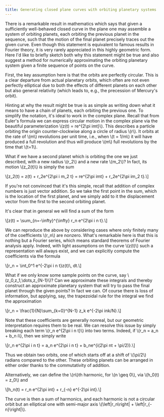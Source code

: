 ```yaml
---
title: Generating closed plane curves with orbiting planetary systems
---
```


There is a remarkable result in mathematics which says that given a sufficiently well-behaved closed curve in the plane one may assemble a system of orbiting planets, each orbiting the previous planet in the sequence, such that the motion of the final planet precisely traces out the given curve. Even though this statement is equivalent to famous results in Fourier theory, it is very rarely appreciated in this highly geometric form. Here I'd like to briefly sketch both why this statement might be true and also suggest a method for numerically approximating the orbiting planetary system given a finite sequence of points on the curve.

First, the key assumption here is that the orbits are perfectly circular. This is a clear departure from actual planetary orbits, which often are not even perfectly elliptical due to both the effects of different planets on each other but also general relativity (which leads to, e.g., the precession of Mercury's orbit).

Hinting at why the result might be true is as simple as writing down what it means to have a chain of planets, each orbiting the previous one. To simplify the notation, it's ideal to work in the complex plane. Recall that from Euler's formula we can express circular motion in the complex plane via the beautiful parameterization \\(z(t) = re^{2\\pi imt}\\). This describes a particle orbiting the origin counter-clockwise along a circle of radius \\(r\\). It orbits at the rate of \\(m\\) revolutions per unit time, i.e., when \\(t = 1/m\\) it will have produced a full revolution and thus will produce \\(m\\) full revolutions by the time that \\(t=1\\).

What if we have a second planet which is orbiting the one we just described, with a new radius \\(r_2\\) and a new rate \\(m_2\\)? In fact, its motion \\(z_2(t)\\) is simply the sum

\\[z_2(t) = z(t) + r_2e^{2\\pi i m_2 t} = re^{2\\pi imt} + r_2e^{2\\pi im_2 t}.\\]

If you're not convinced that it's this simple, recall that addition of complex numbers is just vector addition. So we take the first point in the sum, which is the location of the first planet, and we simply add to it the displacement vector from the first to the second orbiting planet.

It's clear that in general we will find a sum of the form

\\[z(t) = \\sum_{n=-\\infty}^{\\infty} r_n e^{2\\pi i n t}.\\]

We can reproduce the above by considering cases where only finitely many of the coefficients \\(r_n\\) are nonzero. What's remarkable here is that this is nothing but a Fourier series, which means standard theorems of Fourier analysis apply. Indeed, with light assumptions on the curve \\(z(t)\\) such a representation will always exist, and we can explicitly compute the coefficients via the formula

\\[r_n = \\int_0^1 e^{-2\\pi i n t}z(t)\\, dt.\\]

What if we only know some sample points on the curve, say \\(z_0,z_1,\\dots,z_{N-1}\\)? Can we approximate these integrals and thereby construct an approximate planetary system that will try to pass the final planet through the given points? In fact we can. Of course there is loss of information, but applying, say, the trapezoidal rule for the integral we find the approximation

\\[r_n = \\frac{1}{N}\\sum_{k=0}^{N-1} z_k e^{-2\\pi ink/N}.\\]

Note that these coefficients are generally nonreal, but our geometric interpretation requires them to be real. We can resolve this issue by simply breaking each term \\(r_n e^{2\\pi i n t}\\) into two terms. Indeed, if \\(r_n = a_n + b_n i\\), then we simply write

\\[r_n e^{2\\pi i n t} = a_n e^{2\\pi i n t} + b_ne^{i(2\\pi nt + \\pi/2)}.\\]

Thus we obtain two orbits, one of which starts off at a shift of \\(\\pi/2\\) radians compared to the other. These orbiting planets can be arranged in either order thanks to the commutativity of addition.

Alternatively, we can define the \\(n\\)th harmonic, for \\(n \\geq 0\\), via \\(h_0(t) = z_0\\) and

\\[h_n(t) = r_n e^{2\\pi int} + r_{-n} e^{-2\\pi int}.\\]

The curve is then a sum of harmonics, and each harmonic is not a circular orbit but an elliptical one with semi-major axis \\(\\left|r_n\\right| + \\left|r_{-n}\\right|\\).
